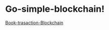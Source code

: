 # Go-simple-blockchain!
[Book-trasaction-Blockchain](https://user-images.githubusercontent.com/52518789/169452943-31db4d43-f262-4a14-a687-7542e2babf42.jpg)
